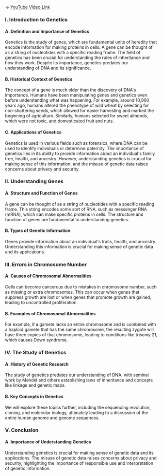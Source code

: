 -> [YouTube Video Link](https://www.youtube.com/watch?v=rZjwF5z-Xfw&list=PLUl4u3cNGP63LmSVIVzy584-ZbjbJ-Y63&index=12&pp=iAQB)

### I. Introduction to Genetics
#### A. Definition and Importance of Genetics

Genetics is the study of genes, which are fundamental units of heredity that encode information for making proteins in cells. A gene can be thought of as a string of nucleotides with a specific reading frame. The field of genetics has been crucial for understanding the rules of inheritance and how they work. Despite its importance, genetics predates our understanding of DNA and its significance.

#### B. Historical Context of Genetics

The concept of a gene is much older than the discovery of DNA's importance. Humans have been manipulating genes and genetics even before understanding what was happening. For example, around 10,000 years ago, humans altered the phenotype of wild wheat by selecting for non-shattering seeds, which allowed for easier harvesting and marked the beginning of agriculture. Similarly, humans selected for sweet almonds, which were not toxic, and domesticated fruit and nuts.

#### C. Applications of Genetics

Genetics is used in various fields such as forensics, where DNA can be used to identify individuals or determine paternity. The importance of genetics lies in its ability to provide information about an individual's family tree, health, and ancestry. However, understanding genetics is crucial for making sense of this information, and the misuse of genetic data raises concerns about privacy and security.

### II. Understanding Genes
#### A. Structure and Function of Genes

A gene can be thought of as a string of nucleotides with a specific reading frame. This string encodes some sort of RNA, such as messenger RNA (mRNA), which can make specific proteins in cells. The structure and function of genes are fundamental to understanding genetics.

#### B. Types of Genetic Information

Genes provide information about an individual's traits, health, and ancestry. Understanding this information is crucial for making sense of genetic data and its applications.

### III. Errors in Chromosome Number
#### A. Causes of Chromosomal Abnormalities

Cells can become cancerous due to mistakes in chromosome number, such as missing or extra chromosomes. This can occur when genes that suppress growth are lost or when genes that promote growth are gained, leading to uncontrolled proliferation.

#### B. Examples of Chromosomal Abnormalities

For example, if a gamete lacks an entire chromosome and is combined with a haploid gamete that has the same chromosome, the resulting zygote will have three copies of that chromosome, leading to conditions like trisomy 21, which causes Down syndrome.

### IV. The Study of Genetics
#### A. History of Genetic Research

The study of genetics predates our understanding of DNA, with seminal work by Mendel and others establishing laws of inheritance and concepts like linkage and genetic maps.

#### B. Key Concepts in Genetics

We will explore these topics further, including the sequencing revolution, cloning, and molecular biology, ultimately leading to a discussion of the entire human genome and genome sequences.

### V. Conclusion
#### A. Importance of Understanding Genetics

Understanding genetics is crucial for making sense of genetic data and its applications. The misuse of genetic data raises concerns about privacy and security, highlighting the importance of responsible use and interpretation of genetic information.